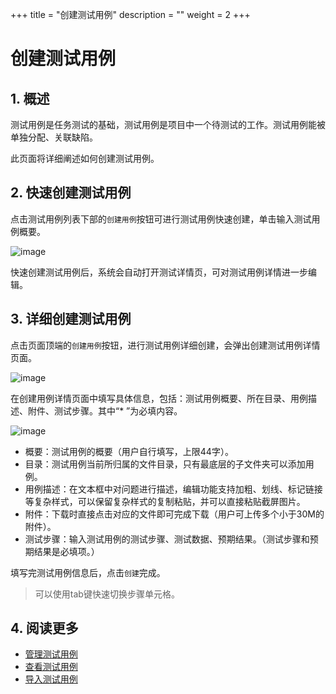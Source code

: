 +++
title = "创建测试用例"
description = ""
weight = 2
+++

# 创建测试用例

## 1. 概述

测试用例是任务测试的基础，测试用例是项目中一个待测试的工作。测试用例能被单独分配、关联缺陷。

此页面将详细阐述如何创建测试用例。

## 2. 快速创建测试用例

点击测试用例列表下部的`创建用例`按钮可进行测试用例快速创建，单击输入测试用例概要。

![image](/docs/user-guide/test/image/IssueManage/IssueManage-03.png)

快速创建测试用例后，系统会自动打开测试详情页，可对测试用例详情进一步编辑。

## 3. 详细创建测试用例

点击页面顶端的`创建用例`按钮，进行测试用例详细创建，会弹出创建测试用例详情页面。

![image](/docs/user-guide/test/image/IssueManage/IssueManage-04.png)

在创建用例详情页面中填写具体信息，包括：测试用例概要、所在目录、用例描述、附件、测试步骤。其中“* ”为必填内容。

![image](/docs/user-guide/test/image/IssueManage/IssueManage-05.png)

- 概要：测试用例的概要（用户自行填写，上限44字）。
- 目录：测试用例当前所归属的文件目录，只有最底层的子文件夹可以添加用例。
- 用例描述：在文本框中对问题进行描述，编辑功能支持加粗、划线、标记链接等复杂样式，可以保留复杂样式的复制粘贴，并可以直接粘贴截屏图片。
- 附件：下载时直接点击对应的文件即可完成下载（用户可上传多个小于30M的附件）。
- 测试步骤：输入测试用例的测试步骤、测试数据、预期结果。（测试步骤和预期结果是必填项。）

填写完测试用例信息后，点击`创建`完成。

<blockquote class="note">
         可以使用tab键快速切换步骤单元格。
      </blockquote>

## 4. 阅读更多

- [管理测试用例](../manage)
- [查看测试用例](../whatisstore)
- [导入测试用例](../import)